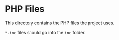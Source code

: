 # PHP Files
This directory contains the PHP files the project uses.

`*.inc` files should go into the `inc` folder.
